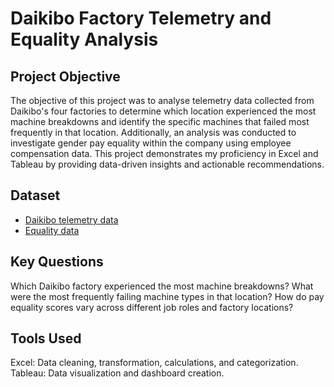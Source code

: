# Daikibo Factory Telemetry and Equality Analysis
## Project Objective
The objective of this project was to analyse telemetry data collected from Daikibo's four factories to determine which location experienced the most machine breakdowns and identify the specific machines that failed most frequently in that location. Additionally, an analysis was conducted to investigate gender pay equality within the company using employee compensation data. This project demonstrates my proficiency in Excel and Tableau by providing data-driven insights and actionable recommendations.

## Dataset
- <a href="https://github.com/LyndahM/Deloitte-Job-Simulation/blob/main/daikibo-telemetry-data.json.zip">Daikibo telemetry data</a>
- <a href="https://github.com/LyndahM/Deloitte-Job-Simulation/blob/main/Equality%20Table.xlsx">Equality data</a>

## Key Questions
Which Daikibo factory experienced the most machine breakdowns?
What were the most frequently failing machine types in that location?
How do pay equality scores vary across different job roles and factory locations?

## Tools Used

Excel: Data cleaning, transformation, calculations, and categorization.
Tableau: Data visualization and dashboard creation.
